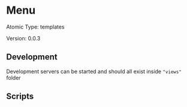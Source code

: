 # Menu

Atomic Type: templates

Version: 0.0.3

## Development

Development servers can be started and should all exist inside `"views"` folder

## Scripts
